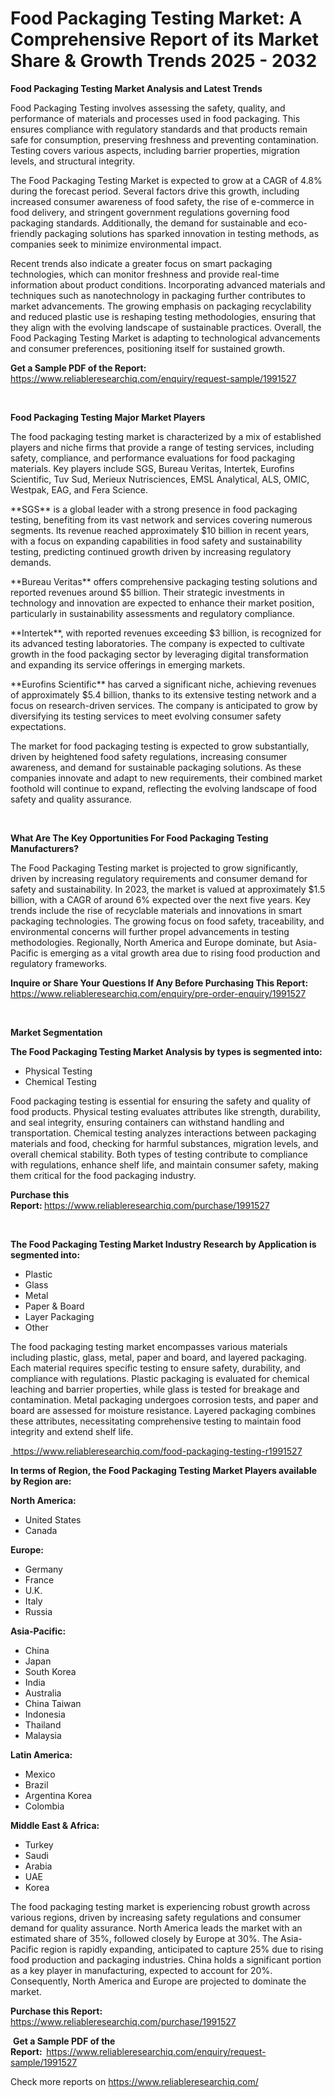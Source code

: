 <p><h1>Food Packaging Testing Market: A Comprehensive Report of its Market Share & Growth Trends 2025 - 2032</h1></p><p><strong>Food Packaging Testing Market Analysis and Latest Trends</strong></p>
<p><p>Food Packaging Testing involves assessing the safety, quality, and performance of materials and processes used in food packaging. This ensures compliance with regulatory standards and that products remain safe for consumption, preserving freshness and preventing contamination. Testing covers various aspects, including barrier properties, migration levels, and structural integrity.</p><p>The Food Packaging Testing Market is expected to grow at a CAGR of 4.8% during the forecast period. Several factors drive this growth, including increased consumer awareness of food safety, the rise of e-commerce in food delivery, and stringent government regulations governing food packaging standards. Additionally, the demand for sustainable and eco-friendly packaging solutions has sparked innovation in testing methods, as companies seek to minimize environmental impact. </p><p>Recent trends also indicate a greater focus on smart packaging technologies, which can monitor freshness and provide real-time information about product conditions. Incorporating advanced materials and techniques such as nanotechnology in packaging further contributes to market advancements. The growing emphasis on packaging recyclability and reduced plastic use is reshaping testing methodologies, ensuring that they align with the evolving landscape of sustainable practices. Overall, the Food Packaging Testing Market is adapting to technological advancements and consumer preferences, positioning itself for sustained growth.</p></p>
<p><strong>Get a Sample PDF of the Report:&nbsp;</strong> <a href="https://www.reliableresearchiq.com/enquiry/request-sample/1991527?utm_campaign=3007&utm_medium=2&utm_source=Github&utm_content=ia&utm_term=09032025&utm_id=food-packaging-testing">https://www.reliableresearchiq.com/enquiry/request-sample/1991527</a></p>
<p>&nbsp;</p>
<p><strong>Food Packaging Testing Major Market Players</strong></p>
<p><p>The food packaging testing market is characterized by a mix of established players and niche firms that provide a range of testing services, including safety, compliance, and performance evaluations for food packaging materials. Key players include SGS, Bureau Veritas, Intertek, Eurofins Scientific, Tuv Sud, Merieux Nutrisciences, EMSL Analytical, ALS, OMIC, Westpak, EAG, and Fera Science.</p><p>**SGS** is a global leader with a strong presence in food packaging testing, benefiting from its vast network and services covering numerous segments. Its revenue reached approximately $10 billion in recent years, with a focus on expanding capabilities in food safety and sustainability testing, predicting continued growth driven by increasing regulatory demands.</p><p>**Bureau Veritas** offers comprehensive packaging testing solutions and reported revenues around $5 billion. Their strategic investments in technology and innovation are expected to enhance their market position, particularly in sustainability assessments and regulatory compliance.</p><p>**Intertek**, with reported revenues exceeding $3 billion, is recognized for its advanced testing laboratories. The company is expected to cultivate growth in the food packaging sector by leveraging digital transformation and expanding its service offerings in emerging markets.</p><p>**Eurofins Scientific** has carved a significant niche, achieving revenues of approximately $5.4 billion, thanks to its extensive testing network and a focus on research-driven services. The company is anticipated to grow by diversifying its testing services to meet evolving consumer safety expectations.</p><p>The market for food packaging testing is expected to grow substantially, driven by heightened food safety regulations, increasing consumer awareness, and demand for sustainable packaging solutions. As these companies innovate and adapt to new requirements, their combined market foothold will continue to expand, reflecting the evolving landscape of food safety and quality assurance.</p></p>
<p>&nbsp;</p>
<p><strong>What Are The Key Opportunities For Food Packaging Testing Manufacturers?</strong></p>
<p><p>The Food Packaging Testing market is projected to grow significantly, driven by increasing regulatory requirements and consumer demand for safety and sustainability. In 2023, the market is valued at approximately $1.5 billion, with a CAGR of around 6% expected over the next five years. Key trends include the rise of recyclable materials and innovations in smart packaging technologies. The growing focus on food safety, traceability, and environmental concerns will further propel advancements in testing methodologies. Regionally, North America and Europe dominate, but Asia-Pacific is emerging as a vital growth area due to rising food production and regulatory frameworks.</p></p>
<p><strong>Inquire or Share Your Questions If Any Before Purchasing This Report:</strong> <a href="https://www.reliableresearchiq.com/enquiry/pre-order-enquiry/1991527?utm_campaign=3007&utm_medium=2&utm_source=Github&utm_content=ia&utm_term=09032025&utm_id=food-packaging-testing">https://www.reliableresearchiq.com/enquiry/pre-order-enquiry/1991527</a></p>
<p>&nbsp;</p>
<p><strong>Market Segmentation</strong></p>
<p><strong>The Food Packaging Testing Market Analysis by types is segmented into:</strong></p>
<p><ul><li>Physical Testing</li><li>Chemical Testing</li></ul></p>
<p><p>Food packaging testing is essential for ensuring the safety and quality of food products. Physical testing evaluates attributes like strength, durability, and seal integrity, ensuring containers can withstand handling and transportation. Chemical testing analyzes interactions between packaging materials and food, checking for harmful substances, migration levels, and overall chemical stability. Both types of testing contribute to compliance with regulations, enhance shelf life, and maintain consumer safety, making them critical for the food packaging industry.</p></p>
<p><strong>Purchase this Report:&nbsp;</strong><a href="https://www.reliableresearchiq.com/purchase/1991527?utm_campaign=3007&utm_medium=2&utm_source=Github&utm_content=ia&utm_term=09032025&utm_id=food-packaging-testing">https://www.reliableresearchiq.com/purchase/1991527</a></p>
<p>&nbsp;</p>
<p><strong>The Food Packaging Testing Market Industry Research by Application is segmented into:</strong></p>
<p><ul><li>Plastic</li><li>Glass</li><li>Metal</li><li>Paper & Board</li><li>Layer Packaging</li><li>Other</li></ul></p>
<p><p>The food packaging testing market encompasses various materials including plastic, glass, metal, paper and board, and layered packaging. Each material requires specific testing to ensure safety, durability, and compliance with regulations. Plastic packaging is evaluated for chemical leaching and barrier properties, while glass is tested for breakage and contamination. Metal packaging undergoes corrosion tests, and paper and board are assessed for moisture resistance. Layered packaging combines these attributes, necessitating comprehensive testing to maintain food integrity and extend shelf life.</p></p>
<p><a href="https://www.reliableresearchiq.com/food-packaging-testing-r1991527?utm_campaign=3007&utm_medium=2&utm_source=Github&utm_content=ia&utm_term=09032025&utm_id=food-packaging-testing">&nbsp;https://www.reliableresearchiq.com/food-packaging-testing-r1991527</a></p>
<p><strong>In terms of Region, the Food Packaging Testing Market Players available by Region are:</strong></p>
<p>
    <p> <strong> North America: </strong>
        <ul>
            <li>United States</li>
            <li>Canada</li>
        </ul>
        </p> 
    <p> <strong> Europe: </strong>
        <ul>
            <li>Germany</li>
            <li>France</li>
            <li>U.K.</li>
            <li>Italy</li>
            <li>Russia</li>
        </ul>
        </p> 
    <p> <strong> Asia-Pacific: </strong>
        <ul>
            <li>China</li>
            <li>Japan</li>
            <li>South Korea</li>
            <li>India</li>
            <li>Australia</li>
            <li>China Taiwan</li>
            <li>Indonesia</li>
            <li>Thailand</li>
            <li>Malaysia</li>
        </ul>
        </p> 
    <p> <strong> Latin America: </strong>
        <ul>
            <li>Mexico</li>
            <li>Brazil</li>
            <li>Argentina Korea</li>
            <li>Colombia</li>
        </ul>
        </p> 
    <p> <strong> Middle East & Africa: </strong>
        <ul>
            <li>Turkey</li>
            <li>Saudi</li>
            <li>Arabia</li>
            <li>UAE</li>
            <li>Korea</li>
        </ul>
    </p>
    </p>
<p><p>The food packaging testing market is experiencing robust growth across various regions, driven by increasing safety regulations and consumer demand for quality assurance. North America leads the market with an estimated share of 35%, followed closely by Europe at 30%. The Asia-Pacific region is rapidly expanding, anticipated to capture 25% due to rising food production and packaging industries. China holds a significant portion as a key player in manufacturing, expected to account for 20%. Consequently, North America and Europe are projected to dominate the market.</p></p>
<p><strong>Purchase this Report: </strong><a href="https://www.reliableresearchiq.com/purchase/1991527?utm_campaign=3007&utm_medium=2&utm_source=Github&utm_content=ia&utm_term=09032025&utm_id=food-packaging-testing">https://www.reliableresearchiq.com/purchase/1991527</a></p>
<p>&nbsp;<strong>Get a Sample PDF of the Report:&nbsp;&nbsp;</strong><a href="https://www.reliableresearchiq.com/enquiry/request-sample/1991527?utm_campaign=3007&utm_medium=2&utm_source=Github&utm_content=ia&utm_term=09032025&utm_id=food-packaging-testing">https://www.reliableresearchiq.com/enquiry/request-sample/1991527</a></p>
<p><strong></strong></p>
<p>Check more reports on <a href="https://www.reliableresearchiq.com/?utm_campaign=3007&utm_medium=2&utm_source=Github&utm_content=ia&utm_term=09032025&utm_id=food-packaging-testing">https://www.reliableresearchiq.com/</a></p>